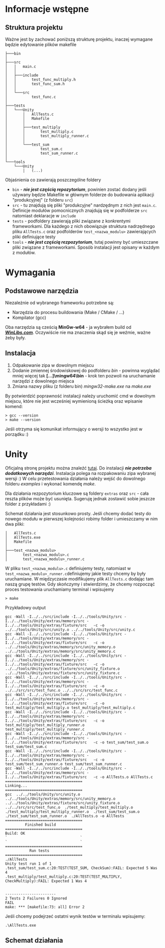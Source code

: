 # Informacje wstępne 

Struktura projektu
---
Ważne jest by zachować poniższą strukturę projektu, inaczej wymagane będzie edytowanie plików makefile
```
├───bin
│
├───src
│   │   main.c
│   │
│   ├───include
│   │       test_func_multiply.h
│   │       test_func_sum.h
│   │
│   └───src
│           test_func.c
│
├───tests
│   └───Unity
│       │   AllTests.c
│       │   Makefile
│       │
│       ├───test_multiply
│       │       test_multiply.c
│       │       test_multiply_runner.c
│       │
│       └───test_sum
│               test_sum.c
│               test_sum_runner.c
│
└───tools
    └───Unity
        │   (...)
```
Objaśnienia co zawierają poszczególne foldery
 - `bin` - ***nie jest częścią repozytorium***, powinien zostać dodany jeśli używany będzie Makefile w głównym folderze do budowania aplikacji "produkcyjnej" (z folderu `src`)
 - `src` - tu znajdują się pliki "produkcyjne" nardzędnym z nich jest `main.c`. Definicje modułów pomocnicznych znajdują się w podfolderze `src` natomiast deklaracje w `include`
 - `tests` - podfoldery zawierają pliki związane z konkrentymi frameworkami. Dla każdego z nich obowiązuje struktura nadrzędnego pliku `AllTests.c` oraz podfolderów `test_<nazwa_modulu>` zawierających pliki definiujące testy
 - `tools` - ***nie jest częścią rezpozytorium***, tutaj powinny być umieszczane pliki związane z frameworkami. Sposób instalacji jest opisany w każdym z modułów.

# Wymagania
Podstawowe narzędzia
---
Niezależnie od wybranego frameworku potrzebne są:
- Narzędzia do procesu buildowania (Make / CMake / $\dots$)
- Kompilator (gcc) 

Oba narzędzia są cześcią **MinGw-w64** - ja wybrałem build od [***WinLibs.com***](https://winlibs.com/). Oczywiście nie ma znaczenia skąd się je weźmie, ważne żeby były.

Instalacja
---

1. Odpakowanie zipa w dowolnym miejscu
2. Dodanie zmiennej środowiskowej do podfolderu *bin* - powinna wyglądać mniej więcej tak **[...]\mingw64\bin** - krok ten pozwoli na uruchamanie narzędzi z dowolnego miejsca
3. Zmiana nazwy pliku (z folderu bin) *mingw32-make.exe* na *make.exe*

By potwierdzić poprawność instalacji należy uruchomić cmd w dowolnym miejscu, które nie jest wcześniej wymienioną ścieżką oraz wpisanie komend:
```
> gcc --version
> make --version
```
Jeśli otrzyma się komunikat informujący o wersji to wszystko jest w porządku :)

# Unity
Oficjalną stronę projektu można znaleźć [tutaj](https://www.throwtheswitch.org/unity). Do instalacji ***nie potrzeba dodatkowych narzędzi***. Instalacja polega na rozpakowaniu zipa wybranej wersji :) W celu przetestowania działania należy wejść do dowolnego folderu *examples* i wykonać komendę *make*. 

&NewLine;

Dla działania rezpozytorium kluczowe są foldery `extras` oraz `src` - cała reszta plików może być usunięta. Sugeruję jednak zostawić sobie jeszcze folder z przykładami :)

&NewLine;

Schemat działania jest stosunkowo prosty. Jeśli chcemy dodać testy do nowego modułu w pierwszej kolejności robimy folder i umieszczamy w nim dwa pliki:
```
│   AllTests.c
│   AllTests.exe
│   Makefile
│
├───test_<nazwa_modulu>
│       test_<nazwa_modulu>.c
│       test_<nazwa_modulu>_runner.c
```
W pliku `test_<nazwa_modulu>.c` definiujemy testy, natomiast w `test_<nazwa_modulu>_runner.c`definiujemy jakie testy chcemy by były uruchamiane. W międzyczasie modifikujemy plik `AllTests.c` dodając tam naszą grupę testów. Gdy skończymy i stwierdzimy, że chcemy rozpocząć proces testowania uruchamiamy terminal i wpisujemy
```
> make
```
Przykładowy output
```
gcc -Wall -I../../src/include -I../../tools/Unity/src -I../../tools/Unity/extras/memory/src -I../../tools/Unity/extras/fixture/src   -c -o ../../tools/Unity/src/unity.o ../../tools/Unity/src/unity.c
gcc -Wall -I../../src/include -I../../tools/Unity/src -I../../tools/Unity/extras/memory/src -I../../tools/Unity/extras/fixture/src   -c -o ../../tools/Unity/extras/memory/src/unity_memory.o ../../tools/Unity/extras/memory/src/unity_memory.c
gcc -Wall -I../../src/include -I../../tools/Unity/src -I../../tools/Unity/extras/memory/src -I../../tools/Unity/extras/fixture/src   -c -o ../../tools/Unity/extras/fixture/src/unity_fixture.o ../../tools/Unity/extras/fixture/src/unity_fixture.c
gcc -Wall -I../../src/include -I../../tools/Unity/src -I../../tools/Unity/extras/memory/src -I../../tools/Unity/extras/fixture/src   -c -o ../../src/src/test_func.o ../../src/src/test_func.c
gcc -Wall -I../../src/include -I../../tools/Unity/src -I../../tools/Unity/extras/memory/src -I../../tools/Unity/extras/fixture/src   -c -o test_multiply/test_multiply.o test_multiply/test_multiply.c
gcc -Wall -I../../src/include -I../../tools/Unity/src -I../../tools/Unity/extras/memory/src -I../../tools/Unity/extras/fixture/src   -c -o test_multiply/test_multiply_runner.o test_multiply/test_multiply_runner.c
gcc -Wall -I../../src/include -I../../tools/Unity/src -I../../tools/Unity/extras/memory/src -I../../tools/Unity/extras/fixture/src   -c -o test_sum/test_sum.o test_sum/test_sum.c
gcc -Wall -I../../src/include -I../../tools/Unity/src -I../../tools/Unity/extras/memory/src -I../../tools/Unity/extras/fixture/src   -c -o test_sum/test_sum_runner.o test_sum/test_sum_runner.c
gcc -Wall -I../../src/include -I../../tools/Unity/src -I../../tools/Unity/extras/memory/src -I../../tools/Unity/extras/fixture/src   -c -o AllTests.o AllTests.c
===================================
Linking...
===================================
gcc  ../../tools/Unity/src/unity.o  ../../tools/Unity/extras/memory/src/unity_memory.o  ../../tools/Unity/extras/fixture/src/unity_fixture.o  ../../src/src/test_func.o  ./test_multiply/test_multiply.o  ./test_multiply/test_multiply_runner.o  ./test_sum/test_sum.o  ./test_sum/test_sum_runner.o  ./AllTests.o -o AllTests
===================================
         Finished build
===================================
Build: OK
`                                 `
`                                 `
===================================
           Run tests
===================================
./AllTests
Unity test run 1 of 1
.test_sum/test_sum.c:20:TEST(TEST_SUM, CheckSum):FAIL: Expected 5 Was 4
.test_multiply/test_multiply.c:20:TEST(TEST_MULTIPLY, CheckMultiply):FAIL: Expected 1 Was 4


-----------------------
2 Tests 2 Failures 0 Ignored
FAIL
make: *** [makefile:73: all] Error 2
```
Jeśli chcemy podejrzeć ostatni wynik testów w terminalu wpisujemy:
```
.\AllTests.exe
```


Schemat działania 
---

